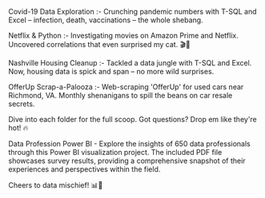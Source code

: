 Covid-19 Data Exploration :- Crunching pandemic numbers with T-SQL and Excel – infection, death, vaccinations – the whole shebang.

Netflix & Python :- Investigating movies on Amazon Prime and Netflix. Uncovered correlations that even surprised my cat. 🎬🐾

Nashville Housing Cleanup :- Tackled a data jungle with T-SQL and Excel. Now, housing data is spick and span – no more wild surprises.

OfferUp Scrap-a-Palooza :- Web-scraping 'OfferUp' for used cars near Richmond, VA. Monthly shenanigans to spill the beans on car resale secrets.

Dive into each folder for the full scoop. Got questions? Drop em like they're hot! 🔥

Data Profession Power BI - Explore the insights of 650 data professionals through this Power BI visualization project. The included PDF file showcases survey results, providing a comprehensive snapshot of their experiences and perspectives within the field.

Cheers to data mischief! 📊🎉
